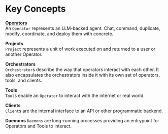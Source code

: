 # Key Concepts

**[Operators](operators.md)**  
An `Operator` represents an LLM-backed agent. Chat, command, duplicate, modify, coordinate, and deploy them with concrete.

**Projects**  
`Project` represents a unit of work executed on and returned to a user or another Operator.

**Orchestrators**  
`Orchestrator`s describe the way that operators interact with each other. It also encapsulates the orchestrators inside it with its own set of operators, tools, and clients.

**Tools**  
`Tool`s enable an `Operator` to interact with the internet or real world.

**Clients**  
`Client`s are the internal interface to an API or other programmatic backend.

**Daemons**
`Daemons` are long-running processes providing an entrypoint for Operators and Tools to interact.
